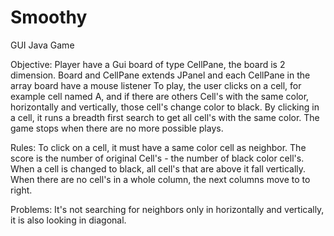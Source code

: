 # Smoothy
GUI Java Game

Objective: 
Player have a Gui board of type CellPane, the board is 2 dimension.
Board and CellPane extends JPanel and each CellPane in the array board have a mouse listener
To play, the user clicks on a cell, for example cell named A, and if there are others Cell's with the same color, horizontally and vertically, those cell's change color to black. By clicking in a cell, it runs a breadth first search to get all cell's with the same color. The game stops when there are no more possible plays.

Rules:
To click on a cell, it must have a same color cell as neighbor.
The score is the number of original Cell's - the number of black color cell's.
When a cell is changed to black, all cell's that are above it fall vertically.
When there are no cell's in a whole column, the next columns move to to right.

Problems:
It's not searching for neighbors only in horizontally and vertically, it is also looking in diagonal.

